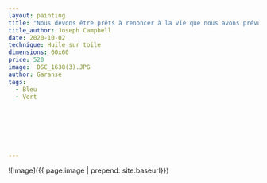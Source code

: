 ```yaml
---
layout: painting
title: "Nous devons être prêts à renoncer à la vie que nous avons prévue pour pouvoir trouver la vie qui nous attend."                                        
title_author: Joseph Campbell 
date: 2020-10-02
technique: Huile sur toile 
dimensions: 60x60
price: 520
image:  DSC_1638(3).JPG
author: Garanse
tags:
  - Bleu
  - Vert
  
  
  
  
  
  
  
---
```

![Image]({{ page.image | prepend: site.baseurl}})

